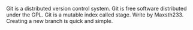 Git is a distributed version control system.
Git is free software distributed under the GPL.
Git is a mutable index called stage.
Write by Maxsth233.
Creating a new branch is quick and simple.
